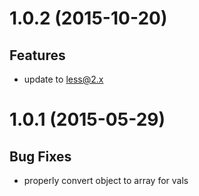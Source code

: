 # 1.0.2 (2015-10-20)

## Features
- update to less@2.x


# 1.0.1 (2015-05-29)

## Bug Fixes
- properly convert object to array for vals